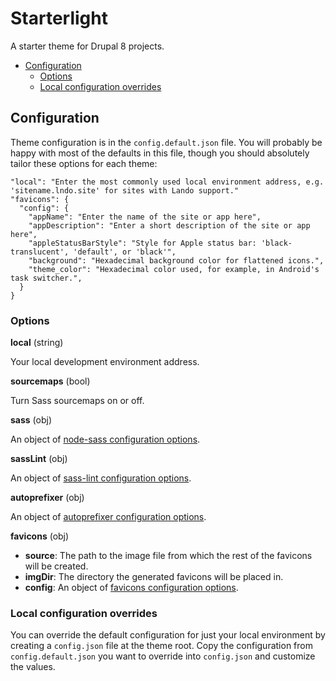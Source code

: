 # Starterlight

A starter theme for Drupal 8 projects.

- [Configuration](#configuration)
   - [Options](#options)
   - [Local configuration overrides](#local-configuration-overrides)

## Configuration
Theme configuration is in the `config.default.json` file. You will probably be happy with most of the defaults in this file, though you should absolutely tailor these options for each theme:

```
"local": "Enter the most commonly used local environment address, e.g. 'sitename.lndo.site' for sites with Lando support."
"favicons": {
  "config": {
    "appName": "Enter the name of the site or app here",
    "appDescription": "Enter a short description of the site or app here",
    "appleStatusBarStyle": "Style for Apple status bar: 'black-translucent', 'default', or 'black'",
    "background": "Hexadecimal background color for flattened icons.",
    "theme_color": "Hexadecimal color used, for example, in Android's task switcher.",
  }
}
```

### Options
**local** (string)

Your local development environment address.

**sourcemaps** (bool)

Turn Sass sourcemaps on or off.

**sass** (obj)

An object of [node-sass configuration options](https://github.com/sass/node-sass#options).

**sassLint** (obj)

An object of [sass-lint configuration options](https://github.com/sasstools/sass-lint#configuring).

**autoprefixer** (obj)

An object of [autoprefixer configuration options](https://github.com/postcss/autoprefixer#options).

**favicons** (obj)

- **source**: The path to the image file from which the rest of the favicons will be created.
- **imgDir**: The directory the generated favicons will be placed in.
- **config**: An object of [favicons configuration options](https://github.com/itgalaxy/favicons#usage).

### Local configuration overrides
You can override the default configuration for just your local environment by creating a `config.json` file at the theme root. Copy the configuration from `config.default.json` you want to override into `config.json` and customize the values.
